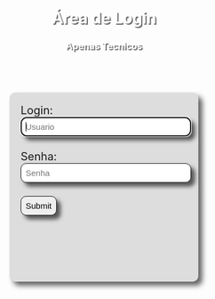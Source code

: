 <html>
    <head>
        <style>
            body {
                background-size:1370px;
                height: 200px;
            }
            form {
                width: 300px;
                height: 300px;
                background-color: #DDD;
                margin: auto;
                padding: 20px;
                margin-top: 20px;
                box-shadow: rgba(24, 23, 23, 0.678) 7px 7px 10px;
                font-size: 20px;
                border-radius: 10px;
                transition: all 1s linear;
            }
            form:hover {
                width: 295px;
            }
            input {
                padding: 8px;
                font-size: 15px;
                border: 1px solid #111;
                border-radius: 10px;
                box-shadow: rgba(24, 23, 23, 0.678) 7px 7px 7px;
            }
            .topo{
                width: 400px;
                height: 150px;
                margin: auto;
                padding: 20px;
                margin-top: 20px;
                text-align: center;
            }
            h1 {
                font-weight: bold;
                color: #FFFFFF;
                text-shadow: rgba(24, 23, 23, 0.678) 2px 2px 1px;
            }
            h3 {
                font-weight: bold;
                color: #FFFFFF;
                text-shadow: rgba(24, 23, 23, 0.678) 2px 2px 1px;
            }
        </style>
    </head>
    <body background="https://cdn.pixabay.com/photo/2017/03/25/17/55/color-2174045_960_720.png">
        <div>
            <div class="topo">
                <h1>Área de Login</h1>
                <h3>Apenas Tecnicos</h3>
            </div>
            <form method="POST">
                Login:<br>
                <input type="text" name="usuario" autocomplete="off" size="30px" required autofocus placeholder="Usuario"/><br><br>
                Senha:<br/>
                <input type="password" name="senha" autocomplete="off" required maxlength="8" size="30px" placeholder="Senha"/><br><br>
                <input type="submit" name="enviar" size="21" class="enviar"/>
            </form>
        </div>
    </body>
</html>
